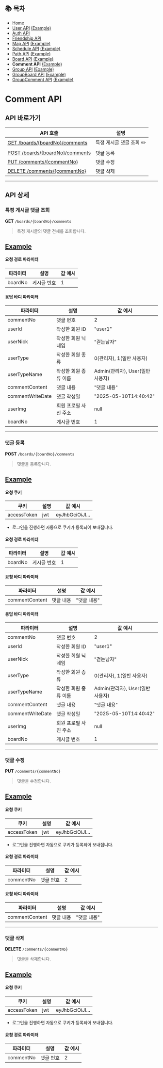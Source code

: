 ## 📚 목차
- [Home](../README.md)
- [User API](UserAPI.md) [(Example)](UserAPIDetail.md)
- [Auth API](AuthAPI.md)
- [Friendship API](FriendshipAPI.md)
- [Map API](MapAPI.md) [(Example)](MapAPIDetail.md)
- [Schedule API](ScheduleAPI.md) [(Example)](ScheduleAPIDetail.md)
- [Path API](PathAPI.md) [(Example)](PathAPIDetail.md)
- [Board API](BoardAPI.md) [(Example)](BoardAPIDetail.md)
- **Comment API** [(Example)](CommentAPIDetail.md)
- [Group API](GroupAPI.md) [(Example)](GroupAPIDetail.md)
- [GroupBoard API](GroupBoardAPI.md) [(Example)](GroupBoardAPIDetail.md)
- [GroupComment API](GroupCommentAPI.md) [(Example)](GroupCommentAPIDetail.md)

# Comment API
## API 바로가기
| API 호출                                          | 설명              |
|-------------------------------------------------|-----------------|
| [GET /boards/{boardNo}/comments](#특정-게시글-댓글-조회) | 특정 게시글 댓글 조회 ✏️ |
| [POST /boards/{boardNo}/comments](#댓글-등록)       | 댓글 등록           |
| [PUT /comments/{commentNo}](#댓글-수정)             | 댓글 수정           |
| [DELETE /comments/{commentNo}](#댓글-삭제)          | 댓글 삭제           |

---

## API 상세

### 특정 게시글 댓글 조회

**GET** `/boards/{boardNo}/comments`

> 특정 게시글의 댓글 전체를 조회합니다.

## [Example](CommentAPIDetail.md#특정-게시글-댓글-조회)

#### 요청 경로 파라미터
| 파라미터    | 설명     | 값 예시 |
|---------|--------|------|
| boardNo | 게시글 번호 | 1    |

#### 응답 바디 파라미터
| 파라미터             | 설명           | 값 예시                     |
|------------------|--------------|--------------------------|
| commentNo        | 댓글 번호        | 2                        |
| userId           | 작성한 회원 ID    | "user1"                  |
| userNick         | 작성한 회원 닉네임   | "걷는남자"                   |
| userType         | 작성한 회원 종류    | 0(관리자), 1(일반 사용자)        |
| userTypeName     | 작성한 회원 종류 이름 | Admin(관리자), User(일반 사용자) |
| commentContent   | 댓글 내용        | "댓글 내용"                  |
| commentWriteDate | 댓글 작성일       | "2025-05-10T14:40:42"    |
| userImg          | 회원 프로필 사진 주소 | null                     |
| boardNo          | 게시글 번호       | 1                        |

---

### 댓글 등록

**POST** `/boards/{boardNo}/comments`

> 댓글을 등록합니다.

## [Example](CommentAPIDetail.md#댓글-등록)

#### 요청 쿠키
| 쿠키          | 설명  | 값 예시            |
|-------------|-----|-----------------|
| accessToken | jwt | eyJhbGciOiJI... |
- 로그인을 진행하면 자동으로 쿠키가 등록되어 보내집니다.

#### 요청 경로 파라미터
| 파라미터    | 설명     | 값 예시 |
|---------|--------|------|
| boardNo | 게시글 번호 | 1    |

#### 요청 바디 파라미터
| 파라미터           | 설명    | 값 예시    |
|----------------|-------|---------|
| commentContent | 댓글 내용 | "댓글 내용" |

#### 응답 바디 파라미터
| 파라미터             | 설명           | 값 예시                     |
|------------------|--------------|--------------------------|
| commentNo        | 댓글 번호        | 2                        |
| userId           | 작성한 회원 ID    | "user1"                  |
| userNick         | 작성한 회원 닉네임   | "걷는남자"                   |
| userType         | 작성한 회원 종류    | 0(관리자), 1(일반 사용자)        |
| userTypeName     | 작성한 회원 종류 이름 | Admin(관리자), User(일반 사용자) |
| commentContent   | 댓글 내용        | "댓글 내용"                  |
| commentWriteDate | 댓글 작성일       | "2025-05-10T14:40:42"    |
| userImg          | 회원 프로필 사진 주소 | null                     |
| boardNo          | 게시글 번호       | 1                        |

---

### 댓글 수정

**PUT** `/comments/{commentNo}`
> 댓글을 수정합니다.

## [Example](CommentAPIDetail.md#댓글-등록)

#### 요청 쿠키
| 쿠키          | 설명  | 값 예시            |
|-------------|-----|-----------------|
| accessToken | jwt | eyJhbGciOiJI... |
- 로그인을 진행하면 자동으로 쿠키가 등록되어 보내집니다.

#### 요청 경로 파라미터
| 파라미터      | 설명    | 값 예시 |
|-----------|-------|------|
| commentNo | 댓글 번호 | 2    |

#### 요청 바디 파라미터
| 파라미터           | 설명    | 값 예시    |
|----------------|-------|---------|
| commentContent | 댓글 내용 | "댓글 내용" |

---

### 댓글 삭제

**DELETE** `/comments/{commentNo}`
> 댓글을 삭제합니다.

## [Example](CommentAPIDetail.md#댓글-삭제)

#### 요청 쿠키
| 쿠키          | 설명  | 값 예시            |
|-------------|-----|-----------------|
| accessToken | jwt | eyJhbGciOiJI... |
- 로그인을 진행하면 자동으로 쿠키가 등록되어 보내집니다.

#### 요청 경로 파라미터
| 파라미터      | 설명    | 값 예시 |
|-----------|-------|------|
| commentNo | 댓글 번호 | 2    |
